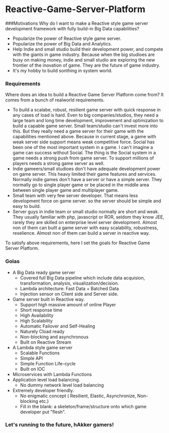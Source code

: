 # Reactive-Game-Server-Platform

###Motivations
Why do I want to make a Reactive style game server development framework with fully build-in Big Data capabilities?
- Popularize the power of Reactive style game server.
- Popularize the power of Big Data and Analytics.
- Help Indie and small studio build their development power, and compete with the giants in game industry. Because when the big studioes are busy on making money, indie and small studio are exploring the new frontier of the inovation of game. They are the future of game industry.
- It's my hobby to build sonthing in system world.

### Requirements
Where does an idea to build a Reactive Game Server Platform come from? It comes from a bunch of realworld requirements.
- To build a scalabe, robust, resilient game server with quick response in any cases of load is hard. Even to big companies/studios, they need a large team and long time development, improvement and optimization to build a capable game server. Small team/studio can't invest more into this. But they really need a game server for their game with the capabilities mentioned above. Because in current stage, a game with weak server side support means weak competitive force. Social has been one of the most important system in a game. I can't imagine a game can success without Social. The thing is the Social system in a game needs a strong push from game server. To support millions of players needs a strong game server as well.
- Indie gameers/small studioes don't have adequate development power on game server. This heavy limited their game features and services.
  Normally indie games don't have a server or have a simple server. They normally go to single player game or be placed in the middle area between single player game and multiplayer game.
- Small team with very few server developer. That means less development force on game server. so the server should be simple and easy to build.
- Server guys in indie team or small studio normally are short and weak. They usually familiar with php, javascript or ROR, seldom they know JEE, rarely they are skilled on enterprise level server development. Almost non of them can built a game server with easy scalability, robustness, reselience. Almost non of them can build a server in reactive way. 

To satisfy above requirements, here I set the goals for Reactive Game Server Platform.
### Golas

- A Big Data ready game server
  * Covered full Big Data pipeline which include data acquision, transformation, analysis, visualization/decision. 
  * Lambda architecture: Fast Data + Batched Data
  * Injection sensor on Client side and Server side.
- Game server built in Reactive way.
  * Support high massive amount of online Player
  * Short response time
  * High Availability
  * High Scalability
  * Automatic Failover and Self-Healing
  * Naturely Cload ready
  * Non-blocking and asynchronous 
  * Built on Reactive Stream
- A Lambda style game server
  * Scalable Functions
  * Simple API
  * Simple Function Life-cycle
  * Built on IOC
- Microservices with Lambda Functions
- Application level load balancing.
  * No dummy network level load balancing
- Extremely developer friendly.
  * No enigmatic concept ( Resilient, Elastic, Asynchronize, Non-blocking etc.)
  * Fill in the blank: a skeleton/frame/structure onto which game developer put "flesh".


### Let's running to the future, hAkker gamers!
